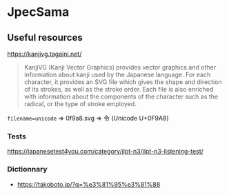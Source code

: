 # JpecSama

## Useful resources


https://kanjivg.tagaini.net/
> KanjiVG (Kanji Vector Graphics) provides vector graphics and other information about kanji used by the Japanese language. For each character, it provides an SVG file which gives the shape and direction of its strokes, as well as the stroke order. Each file is also enriched with information about the components of the character such as the radical, or the type of stroke employed.

`filename=unicode` => 0f9a8.svg => 令 (Unicode U+0F9A8)

### Tests

https://japanesetest4you.com/category/jlpt-n3/jlpt-n3-listening-test/

### Dictionnary

- https://takoboto.jp/?q=%e3%81%95%e3%81%88